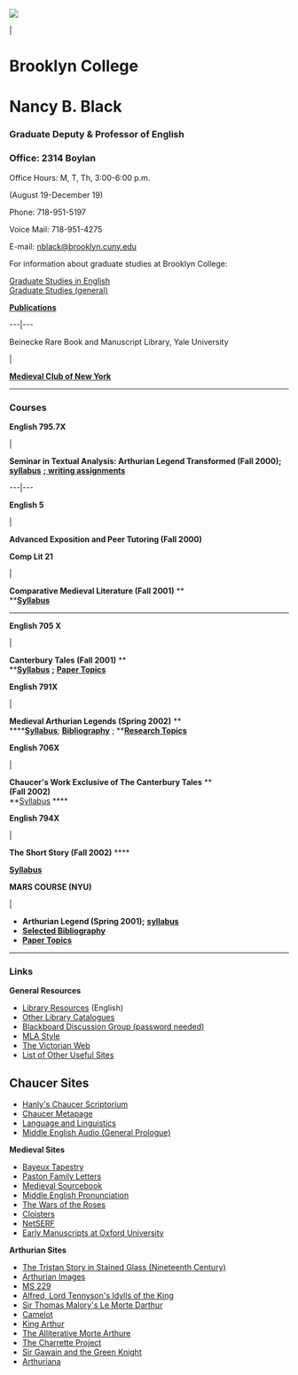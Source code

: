 

![](http://academic.brooklyn.cuny.edu/english/black/arthur.jpg)

|

# Brooklyn College

# Nancy B. Black

### Graduate Deputy & Professor of English

### Office: 2314 Boylan

Office Hours: M, T, Th, 3:00-6:00 p.m.

(August 19-December 19)

Phone: 718-951-5197

Voice Mail: 718-951-4275

E-mail: [nblack@brooklyn.cuny.edu](mailto:nblack@brooklyn.cuny.edu)

For information about graduate studies at Brooklyn College:

[Graduate Studies in
English](http://depthome.brooklyn.cuny.edu/english/graduate)  
[Graduate Studies
(general)](http://depthome.brooklyn.cuny.edu/gradstudies/Main.htm)

[**Publications**](http://academic.brooklyn.cuny.edu/english/black/cv.htm)  
  
---|---  
  
 Beinecke Rare Book and Manuscript Library, Yale University

|

[**Medieval Club of New
York**](http://academic.brooklyn.cuny.edu/english/black/nymedieval.htm)  
  
* * *

### Courses

**English 795.7X**

|

**Seminar in Textual Analysis: Arthurian Legend Transformed (Fall 2000);**[
**syllabus**](http://academic.brooklyn.cuny.edu/english/black/795.7X/Syllabus.html)
**;**[ **writing
assignments**](http://academic.brooklyn.cuny.edu/english/black/795.7X/Research%20and%20Writing%20Assignment.html)  
  
---|---  
  
**English 5**

|

**Advanced Exposition and Peer Tutoring (Fall 2000)**  
  
**Comp Lit 21**

|

**Comparative Medieval Literature (Fall 2001)** **  
****[**Syllabus**](http://academic.brooklyn.cuny.edu/english/black/CL21.htm)**
****  
  
**English 705 X**

|

**Canterbury Tales (Fall 2001)** **  
****[**Syllabus**](http://academic.brooklyn.cuny.edu/english/black/705SYL.htm)**
**;** **[ **Paper
Topics**](http://academic.brooklyn.cuny.edu/english/black/ChaucerTopics.htm)**  
  
**English 791X**

|

**Medieval Arthurian Legends (Spring 2002)** **  
****[**Syllabus**](http://academic.brooklyn.cuny.edu/english/black/791syl.htm);
[**Bibliography**](http://academic.brooklyn.cuny.edu/english/black/791biblio.htm)
; ****[**Research
Topics**](http://academic.brooklyn.cuny.edu/english/black/791topics.htm)**  
  
**English 706X**

|

**Chaucer's Work Exclusive of The Canterbury Tales** **  
**(Fall 2002)**  
**[Syllabus](706syl.htm) ****  
  
**English 794X**

|

**The Short Story (Fall 2002)** ****

**[**Syllabus**](794syl.htm)**  
  
**MARS COURSE (NYU)**

|

  * **Arthurian Legend (Spring 2001);** [**syllabus**](http://academic.brooklyn.cuny.edu/english/black/Arthurian%20Legend%20Mars%20Course.htm)
  * [**Selected Bibliography**](http://academic.brooklyn.cuny.edu/english/black/MARSBiblio.htm)
  * [**Paper Topics**](http://academic.brooklyn.cuny.edu/english/black/MARSTopics.htm)

  
  
* * *

### Links

**General Resources**

  * [Library Resources](http://academic.brooklyn.cuny.edu/library/electronic_resources/short_dbs.htm) (English)
  * [Other Library Catalogues](http://academic.brooklyn.cuny.edu/library/corpus/catsmc.html)
  * [Blackboard Discussion Group (password needed)](http://blackboard.brooklyn.cuny.edu)
  * [MLA Style](http://webster.commnet.edu/mla.htm)
  * [The Victorian Web](http://www.victorianweb.org/)
  * [List of Other Useful Sites](http://www.hti.umich.edu/index-all.html)

## Chaucer Sites

  * [Hanly's Chaucer Scriptorium](http://www.wsu.edu:8080/~hanly/chaucer/chaucer.html)
  * [Chaucer Metapage](http://www.unc.edu/depts/chaucer/)
  * [Language and Linguistics](http://icg.fas.harvard.edu/~chaucer/lang_ling.html)
  * [Middle English Audio (General Prologue)](http://www.umkc.edu/lib/engelond/prologue.htm)

**Medieval Sites**

  * [Bayeux Tapestry](http://members.tripod.com/~mr_sedivy/med_bay.html)
  * [Paston Family Letters](http://etext.lib.virginia.edu/etcbin/toccer-new?id=PasLett&tag=public&images=images/modeng&data=/lv1/Archive/mideng-parsed&part=0)
  * [Medieval Sourcebook](http://www.fordham.edu/halsall/sbook.html)
  * [Middle English Pronunciation](http://faculty.goucher.edu/eng211/middle_english_phonology.htm)
  * [The Wars of the Roses](http://www.northcoast.com/~ming/roses/roses.html)
  * [Cloisters](http://www.metmuseum.org/collections/department.asp?dep=7)
  * [NetSERF](http://www.netserf.org)
  * [Early Manuscripts at Oxford University](http://image.ox.ac.uk/)

**Arthurian Sites**

  * [The Tristan Story in Stained Glass (Nineteenth Century)](http://www.angelfire.com/al/tristanglass/)
  * [Arthurian Images](http://www.angelfire.com/al/lancelot66/)
  * [MS 229](http://webtext.library.yale.edu/otcgi/search.bat?DB=5&ACTION=View&QUERY=%6D%73%20%32%32%39&OP=near&QUERY=&OP=near&QUERY=&OP=and&SUBSET=SUBSET&FROM=1&SIZE=20&RANKMODE=Occurrence&RETURN=All&ITEM=2)
  * [Alfred, Lord Tennyson's Idylls of the King](http://camelot.celtic-twilight.com/idylls/)
  * [Sir Thomas Malory's Le Morte Darthur](http://www.hti.umich.edu/bin/me-idx?type=header&idno=MaloryWks2)
  * [Camelot](http://www.lib.rochester.edu:80/camelot/cphome.stm)
  * [King Arthur](http://www.legends.dm.net./kingarthur/index.html)
  * [The Alliterative Morte Arthure](http://www.hti.umich.edu/cgi/c/cme/cme-idx?type=HTML&rgn=DIV1&byte=3230)
  * [The Charrette Project](http://www.princeton.edu/~lancelot/)
  * [Sir Gawain and the Green Knight](http://www.luminarium.org/medlit/gawain.htm)
  * [Arthuriana](http://www.arthuriana.org/)



